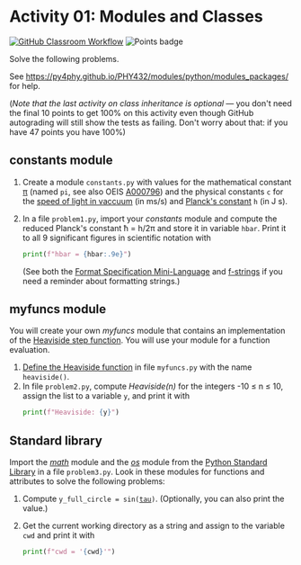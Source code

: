 <!-- -*- coding: utf-8 -*- -->
# Activity 01: Modules and Classes
[![GitHub Classroom Workflow](../../workflows/GitHub%20Classroom%20Workflow/badge.svg?branch=main)](../../actions/workflows/classroom.yml) ![Points badge](../../blob/badges/.github/badges/points.svg)


Solve the following problems.

See https://py4phy.github.io/PHY432/modules/python/modules_packages/ for help.

(*Note that the last activity on class inheritance is optional* — you
don't need the final 10 points to get 100% on this activity even
though GitHub autograding will still show the tests as failing. Don't
worry about that: if you have 47 points you have 100%)

## constants module

1. Create a module `constants.py` with values for the mathematical
   constant [π](https://mathworld.wolfram.com/Pi.html) (named `pi`,
   see also OEIS [A000796](http://oeis.org/A000796)) and the physical
   constants `c` for the [speed of light in
   vaccuum](https://physics.nist.gov/cgi-bin/cuu/Value?c) (in ms/s)
   and [Planck's
   constant](https://physics.nist.gov/cgi-bin/cuu/Value?h) `h` (in J
   s).

2. In a file `problem1.py`, import your *constants* module and compute
   the reduced Planck's constant ħ = h/2π and store it in variable
   `hbar`. Print it to all 9 significant figures in scientific notation with
   ```python
   print(f"hbar = {hbar:.9e}")
   ```
   (See both the [Format Specification
   Mini-Language](https://docs.python.org/3/library/string.html#formatspec)
   and
   [f-strings](https://docs.python.org/3/reference/lexical_analysis.html#formatted-string-literals)
   if you need a reminder about formatting strings.)


## myfuncs module

You will create your own *myfuncs* module that contains an
implementation of the [Heaviside step
function](http://mathworld.wolfram.com/HeavisideStepFunction.html). You
will use your module for a function evaluation.

1. [Define the Heaviside
   function](https://py4phy.github.io/PHY432/modules/python/functions/#functions)
   in file `myfuncs.py` with the name `heaviside()`.
2. In file `problem2.py`, compute *Heaviside(n)* for the integers -10 ≤ n ≤ 10, assign the
   list to a variable `y`, and print it with
   ```python
   print(f"Heaviside: {y}")
   ```


## Standard library

Import the *[math](https://docs.python.org/3/library/math.html)*
module and the *[os](https://docs.python.org/3/library/os.html)*
module from the [Python Standard
Library](https://docs.python.org/3/library/index.html) in a file
`problem3.py`. Look in these modules for functions and attributes to
solve the following problems:

1. Compute `y_full_circle =
   sin(`[`tau`](https://docs.python.org/3/library/math.html#math.tau)`)`. (Optionally,
   you can also print the value.)

2. Get the current working directory as a string and assign to the
   variable `cwd` and print it with
   ```python
   print(f"cwd = '{cwd}'")
   ```
